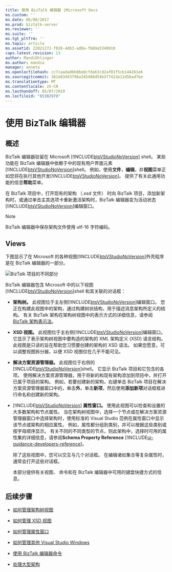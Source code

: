 ```yaml
---
title: 使用 BizTalk 编辑器 |Microsoft Docs
ms.custom: ''
ms.date: 06/08/2017
ms.prod: biztalk-server
ms.reviewer: ''
ms.suite: ''
ms.tgt_pltfrm: ''
ms.topic: article
ms.assetid: 22021272-f028-4db3-ad8a-fb89a5340910
caps.latest.revision: 13
author: MandiOhlinger
ms.author: mandia
manager: anneta
ms.openlocfilehash: cc7caada0bb0be8cfda63cd2af01f5cb144261e6
ms.sourcegitcommit: 381e83d43796a345488d54b3f7413e11d56ad7be
ms.translationtype: MT
ms.contentlocale: zh-CN
ms.lasthandoff: 05/07/2019
ms.locfileid: "65302979"
---
```

# <a name="using-biztalk-editor"></a>使用 BizTalk 编辑器

## <a name="overview"></a>概述
BizTalk 编辑器驻留在 Microsoft [!INCLUDE[btsVStudioNoVersion](../includes/btsvstudionoversion-md.md)] shell。 某些功能在 BizTalk 编辑器中依赖于中的现有用户界面元素[!INCLUDE[btsVStudioNoVersion](../includes/btsvstudionoversion-md.md)]shell。 例如，使用**文件**，**编辑**，并**视图**菜单正如您将在执行其他开发[!INCLUDE[btsVStudioNoVersion](../includes/btsvstudionoversion-md.md)]。 提供了有关此通用功能的信息**帮助**菜单。  
  
 在 BizTalk 项目中，打开现有的架构 （.xsd 文件） 时向 BizTalk 项目，添加新架构时，或通过单击主其选项卡重新激活架构时，BizTalk 编辑器变为活动状态[!INCLUDE[btsVStudioNoVersion](../includes/btsvstudionoversion-md.md)]编辑窗口。  
  
> [!NOTE]
>  BizTalk 编辑器中保存架构文件使用 utf-16 字符编码。  

## <a name="views"></a>Views  
 下图显示了在 Microsoft 的各种视图[!INCLUDE[btsVStudioNoVersion](../includes/btsvstudionoversion-md.md)]外壳程序是在 BizTalk 编辑器的一部分。  
  
 ![BizTalk 项目的不同部分](../core/media/differentpartsofbiztalkserver.gif "DifferentpartsofBizTalkServer")  
  
 BizTalk 编辑器包含 Microsoft 中的以下视图[!INCLUDE[btsVStudioNoVersion](../includes/btsvstudionoversion-md.md)]shell 和其关联的对话框：  
  
- **架构树。** 此视图位于主左侧[!INCLUDE[btsVStudioNoVersion](../includes/btsvstudionoversion-md.md)]编辑窗口。 您正在构建此视图中的架构，通过构建树状结构，用于描述消息架构所定义的结构。 有关 BizTalk 架构在架构树视图中的表示方式的详细信息，请参阅[BizTalk 架构表示法](../core/biztalk-representation-of-schemas.md)。  
  
- **XSD 视图。** 此视图位于主右侧[!INCLUDE[btsVStudioNoVersion](../includes/btsvstudionoversion-md.md)]编辑窗口。 它显示了表示架构树视图中要构造的架构的 XML 架构定义 (XSD) 语言结构。 此视图是只读的旨在帮助您习惯要创建的架构的 XSD 语法。 如果您愿意，可以调整视图拆分器，以便 XSD 视图仅在几乎不能可见。  
  
- **解决方案资源管理器。** 此视图位于右侧的[!INCLUDE[btsVStudioNoVersion](../includes/btsvstudionoversion-md.md)]shell。 它显示 BizTalk 项目和它包含的各项。 使用解决方案资源管理器，用于将新的和现有架构添加到项目中，并打开已属于项目的架构。 例如，若要创建新的架构，右键单击 BizTalk 项目在解决方案资源管理器窗口中的，单击**外**，单击**新项**，然后使用**添加新项**对话框框进行命名和创建新的架构。  
  
- [!INCLUDE[btsVStudioNoVersion](../includes/btsvstudionoversion-md.md)]  **属性窗口。** 使用此视图可以检查和设置的大多数架构和节点属性。 当在架构树视图中，选择一个节点或在解决方案资源管理器窗口中选择架构时，使用标准的 Visual Studio 范例在属性窗口中显示该节点或架构的相应属性。 例如，属性都分组到类别，并可以根据这些类别或按字母顺序显示。 有关不同的不同类型的节点，则此架构中，选择时可用的属性集的详细信息，请参阅**Schema Property Reference** [!INCLUDE[ui-guidance-developers-reference](../includes/ui-guidance-developers-reference.md)]。
  
  除了这些视图中，您可以交互与几个对话框。 在编辑诸如集合等复杂属性时，通常会打开这些对话框。  
  
  本部分提供有关视图、 命令和在 BizTalk 编辑器中可用的键盘快捷方式的信息。  
  
## <a name="next-steps"></a>后续步骤 
  
-   [如何管理架构树视图](../core/how-to-manage-the-schema-tree-view.md)  
  
-   [如何管理 XSD 视图](../core/how-to-manage-the-xsd-view.md)  
  
-   [如何管理属性窗口](../core/how-to-manage-the-properties-window.md)  
  
-   [如何管理其他 Visual Studio Windows](../core/how-to-manage-other-visual-studio-windows.md)  
  
-   [使用 BizTalk 编辑器命令](../core/using-biztalk-editor-commands.md)  
  
-   [处理大型架构](../core/working-with-large-schemas.md)